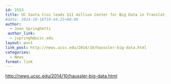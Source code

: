 ```yaml
---
id: 1553
title: UC Santa Cruz leads $11 million Center for Big Data in Translational Genomics
#date: 2014-10-16T19:44:25+00:00
author:
  - Joan Springhetti
 author_link:
  - jspringh@ucsc.edu
layout: post
link_post: http://news.ucsc.edu/2014/10/haussler-big-data.html
categories:
  - News
format: link
---
```

http://news.ucsc.edu/2014/10/haussler-big-data.html